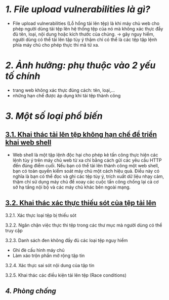 # _1. File upload vulnerabilities là gì?_
- File upload vulnerabilities (Lỗ hổng tải lên tệp) là khi máy chủ web cho phép người dùng tải tệp lên hệ thống tệp của nó mà không xác thực đầy đủ tên, loại, nội dung hoặc kích thước của chúng.
→ gây nguy hiểm, người dùng có thể tải lên tập tùy ý thậm chí có thể là các tệp tập lệnh phía máy chủ cho phép thực thi mã từ xa.
# _2. Ảnh hưởng: phụ thuộc vào 2 yếu tố chính_
* trang web không xác thực đúng cách: tên, loại,...
* những hạn chế được áp dụng khi tải tệp thành công
# _3. Một số loại phổ biến_
## [**3.1. Khai thác tải lên tệp không hạn chế để triển khai web shell**](part1.md)
* Web shell là một tập lệnh độc hại cho phép kẻ tấn công thực hiện các lệnh tùy ý trên máy chủ web từ xa chỉ bằng cách gửi các yêu cầu HTTP đến đúng điểm cuối.
Nếu bạn có thể tải lên thành công một web shell, bạn có toàn quyền kiểm soát máy chủ một cách hiệu quả. Điều này có nghĩa là bạn có thể đọc và ghi các tệp tùy ý, trích xuất dữ liệu nhạy cảm, thậm chí sử dụng máy chủ để xoay các cuộc tấn công chống lại cả cơ sở hạ tầng nội bộ và các máy chủ khác bên ngoài mạng.
## [**3.2. Khai thác xác thực thiếu sót của tệp tải lên**](part2.md)
3.2.1. Xác thực loại tệp bị thiếu sót

3.2.2. Ngăn chặn việc thực thi tệp trong các thư mục mà người dùng có thể truy cập

3.2.3. Danh sách đen không đầy đủ các loại tệp nguy hiểm
* Ghi đè cấu hình máy chủ
* Làm xáo trộn phần mở rộng tập tin

3.2.4. Xác thực sai sót nội dung của tập tin

3.2.5. Khai thác các điều kiện tải lên tệp (Race conditions)

## **_4. Phòng chống_**

